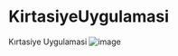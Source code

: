 # KirtasiyeUygulamasi
Kırtasiye Uygulamasi
![image](https://user-images.githubusercontent.com/41690116/169763862-df5afb20-43ad-481f-8be9-8a8431460f1f.png)
